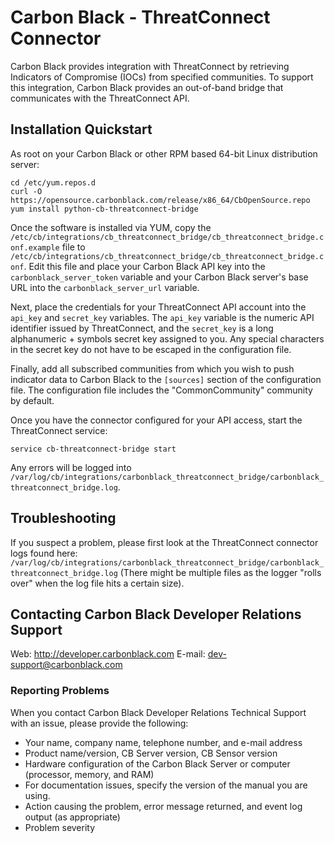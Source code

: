 # Carbon Black - ThreatConnect Connector

Carbon Black provides integration with ThreatConnect by retrieving Indicators of
Compromise (IOCs) from specified communities. To support this integration, Carbon
Black provides an out-of-band bridge that communicates with the ThreatConnect API.

## Installation Quickstart

As root on your Carbon Black or other RPM based 64-bit Linux distribution server:
```
cd /etc/yum.repos.d
curl -O https://opensource.carbonblack.com/release/x86_64/CbOpenSource.repo
yum install python-cb-threatconnect-bridge
```

Once the software is installed via YUM, copy the 
`/etc/cb/integrations/cb_threatconnect_bridge/cb_threatconnect_bridge.conf.example` file to 
`/etc/cb/integrations/cb_threatconnect_bridge/cb_threatconnect_bridge.conf`.
 Edit this file and place your Carbon Black API key into the 
`carbonblack_server_token` variable and your Carbon Black server's base URL into the `carbonblack_server_url` variable.

Next, place the credentials for your ThreatConnect API account into the `api_key` and `secret_key` variables. The 
`api_key` variable is the numeric API identifier issued by ThreatConnect, and the `secret_key` is a long alphanumeric +
symbols secret key assigned to you. Any special characters in the secret key do not have to be escaped in the
configuration file.

Finally, add all subscribed communities from which you wish to push indicator data to Carbon Black to the `[sources]`
section of the configuration file. The configuration file includes the "CommonCommunity" community by default.

Once you have the connector configured for your API access, start the ThreatConnect service:
```
service cb-threatconnect-bridge start
```

Any errors will be logged into `/var/log/cb/integrations/carbonblack_threatconnect_bridge/carbonblack_threatconnect_bridge.log`.

## Troubleshooting

If you suspect a problem, please first look at the ThreatConnect connector logs found here: 
`/var/log/cb/integrations/carbonblack_threatconnect_bridge/carbonblack_threatconnect_bridge.log`
(There might be multiple files as the logger "rolls over" when the log file hits a certain size).

## Contacting Carbon Black Developer Relations Support

Web: http://developer.carbonblack.com
E-mail: dev-support@carbonblack.com

### Reporting Problems

When you contact Carbon Black Developer Relations Technical Support with an issue, please provide the following:

* Your name, company name, telephone number, and e-mail address
* Product name/version, CB Server version, CB Sensor version
* Hardware configuration of the Carbon Black Server or computer (processor, memory, and RAM) 
* For documentation issues, specify the version of the manual you are using. 
* Action causing the problem, error message returned, and event log output (as appropriate) 
* Problem severity
